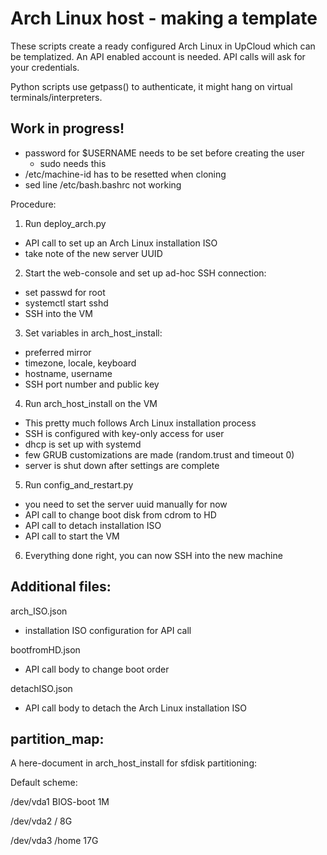 # Arch Linux host - making a template

These scripts create a ready configured Arch Linux in UpCloud
which can be templatized. An API enabled account is needed.
API calls will ask for your credentials.

Python scripts use getpass() to authenticate, it might hang
on virtual terminals/interpreters.

## Work in progress!

- password for $USERNAME needs to be set before creating the user
  - sudo needs this
- /etc/machine-id has to be resetted when cloning
- sed line /etc/bash.bashrc not working

Procedure:

1. Run deploy_arch.py
  - API call to set up an Arch Linux installation ISO
  - take note of the new server UUID 
2. Start the web-console and set up ad-hoc SSH connection:
  - set passwd for root
  - systemctl start sshd
  - SSH into the VM
3. Set variables in arch_host_install:
  - preferred mirror
  - timezone, locale, keyboard
  - hostname, username
  - SSH port number and public key
4. Run arch_host_install on the VM
  - This pretty much follows Arch Linux installation process
  - SSH is configured with key-only access for user
  - dhcp is set up with systemd
  - few GRUB customizations are made (random.trust and timeout 0)
  - server is shut down after settings are complete
5. Run config_and_restart.py
  - you need to set the server uuid manually for now
  - API call to change boot disk from cdrom to HD
  - API call to detach installation ISO
  - API call to start the VM
6. Everything done right, you can now SSH into the new machine

## Additional files:

arch_ISO.json
- installation ISO configuration for API call

bootfromHD.json
- API call body to change boot order

detachISO.json
- API call body to detach the Arch Linux installation ISO

## partition_map:

A here-document in arch_host_install for sfdisk partitioning:

Default scheme:

/dev/vda1 BIOS-boot 1M

/dev/vda2 / 8G

/dev/vda3 /home 17G

